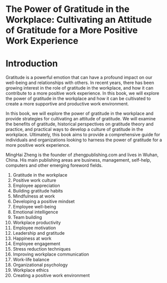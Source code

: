 # The Power of Gratitude in the Workplace: Cultivating an Attitude of Gratitude for a More Positive Work Experience

# Introduction

Gratitude is a powerful emotion that can have a profound impact on our well-being and relationships with others. In recent years, there has been growing interest in the role of gratitude in the workplace, and how it can contribute to a more positive work experience. In this book, we will explore the power of gratitude in the workplace and how it can be cultivated to create a more supportive and productive work environment.

In this book, we will explore the power of gratitude in the workplace and provide strategies for cultivating an attitude of gratitude. We will examine the benefits of gratitude, historical perspectives on gratitude theory and practice, and practical ways to develop a culture of gratitude in the workplace. Ultimately, this book aims to provide a comprehensive guide for individuals and organizations looking to harness the power of gratitude for a more positive work experience.

MingHai Zheng is the founder of zhengpublishing.com and lives in Wuhan, China. His main publishing areas are business, management, self-help, computers and other emerging foreword fields.



1. Gratitude in the workplace
2. Positive work culture
3. Employee appreciation
4. Building gratitude habits
5. Mindfulness at work
6. Developing a positive mindset
7. Employee well-being
8. Emotional intelligence
9. Team building
10. Workplace productivity
11. Employee motivation
12. Leadership and gratitude
13. Happiness at work
14. Employee engagement
15. Stress reduction techniques
16. Improving workplace communication
17. Work-life balance
18. Organizational psychology
19. Workplace ethics
20. Creating a positive work environment

